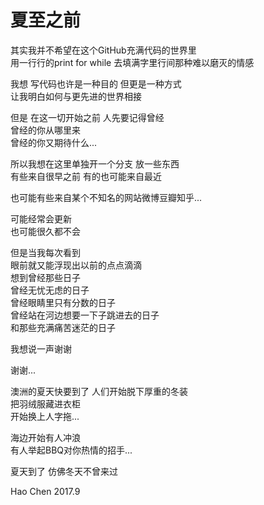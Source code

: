 # 夏至之前


其实我并不希望在这个GitHub充满代码的世界里  
用一行行的print for while 去填满字里行间那种难以磨灭的情感  

我想 写代码也许是一种目的 但更是一种方式  
让我明白如何与更先进的世界相接  

但是 在这一切开始之前 人先要记得曾经  
曾经的你从哪里来  
曾经的你又期待什么...  

所以我想在这里单独开一个分支 放一些东西  
有些来自很早之前 有的也可能来自最近  

也可能有些来自某个不知名的网站微博豆瓣知乎...  

可能经常会更新  
也可能很久都不会   

但是当我每次看到 <br/>
眼前就又能浮现出以前的点点滴滴   <br/>
想到曾经那些日子   
曾经无忧无虑的日子  
曾经眼睛里只有分数的日子   
曾经站在河边想要一下子跳进去的日子   <br/>
和那些充满痛苦迷茫的日子     
  

我想说一声谢谢 
  
    
      
谢谢...  

 
澳洲的夏天快要到了 
人们开始脱下厚重的冬装  
把羽绒服藏进衣柜  
开始换上人字拖...  
   
海边开始有人冲浪  
有人举起BBQ对你热情的招手...  


夏天到了 仿佛冬天不曾来过

Hao Chen
2017.9
